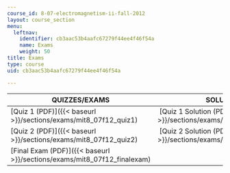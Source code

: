 ```yaml
---
course_id: 8-07-electromagnetism-ii-fall-2012
layout: course_section
menu:
  leftnav:
    identifier: cb3aac53b4aafc67279f44ee4f46f54a
    name: Exams
    weight: 50
title: Exams
type: course
uid: cb3aac53b4aafc67279f44ee4f46f54a

---
```


| QUIZZES/EXAMS | SOLUTIONS | FORMULA SHEETS |
| --- | --- | --- |
| [Quiz 1 (PDF)]({{< baseurl >}}/sections/exams/mit8_07f12_quiz1) |  [Quiz 1 Solution (PDF)]({{< baseurl >}}/sections/exams/mit8_07f12_quizsol1) | &nbsp; |
| [Quiz 2 (PDF)]({{< baseurl >}}/sections/exams/mit8_07f12_quiz2) |  [Quiz 2 Solution (PDF)]({{< baseurl >}}/sections/exams/mit8_07f12_quizsol2) | &nbsp; |
| [Final Exam (PDF)]({{< baseurl >}}/sections/exams/mit8_07f12_finalexam) | &nbsp; |  [Final Formula Sheet (PDF)]({{< baseurl >}}/sections/exams/mit8_07f12_formsheetfinal)